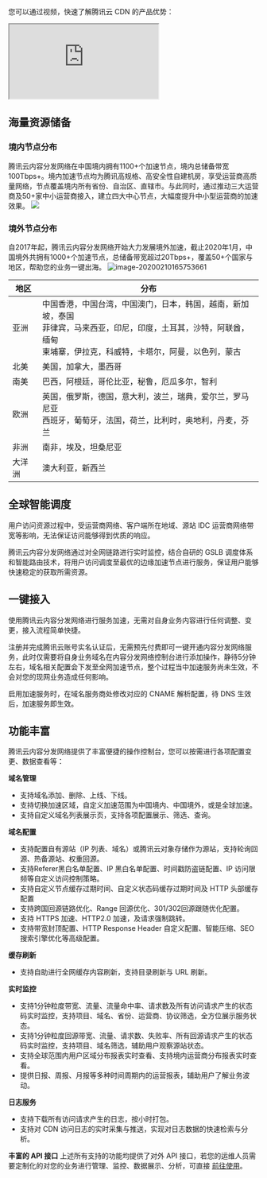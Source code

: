 您可以通过视频，快速了解腾讯云 CDN 的产品优势：
<div class="doc-video-mod"><iframe src="https://cloud.tencent.com/edu/learning/quick-play/2208-31056?source=gw.doc.media&withPoster=1&notip=1"></iframe></div>

## 海量资源储备
### 境内节点分布
腾讯云内容分发网络在中国境内拥有1100+个加速节点，境内总储备带宽100Tbps+。境内加速节点均为腾讯高规格、高安全性自建机房，享受运营商高质量网络，节点覆盖境内所有省份、自治区、直辖市。与此同时，通过推动三大运营商及50+家中小运营商接入，建立四大中心节点，大幅度提升中小型运营商的加速效果。
![](https://main.qcloudimg.com/raw/828737b5b9220c654994242e3b4cfe13.png)

### 境外节点分布
自2017年起，腾讯云内容分发网络开始大力发展境外加速，截止2020年1月，中国境外共拥有1000+个加速节点，总储备带宽超过20Tbps+，覆盖50+个国家与地区，帮助您的业务一键出海。
![image-20200210165753661](https://main.qcloudimg.com/raw/07d6b21c63066c488bbf0e4ed4f7eda5.png)

| 地区   | 分布                                                     |
| ------ | ------------------------------------------------------------ |
| 亚洲   | 中国香港，中国台湾，中国澳门，日本，韩国，越南，新加坡，泰国<br/>菲律宾，马来西亚，印尼，印度，土耳其，沙特，阿联酋，缅甸<br/>柬埔寨，伊拉克，科威特，卡塔尔，阿曼，以色列，蒙古 |
| 北美   | 美国，加拿大，墨西哥                                         |
| 南美   | 巴西，阿根廷，哥伦比亚，秘鲁，厄瓜多尔，智利                 |
| 欧洲   | 英国，俄罗斯，德国，意大利，波兰，瑞典，爱尔兰，罗马尼亚<br/>西班牙，葡萄牙，法国，荷兰，比利时，奥地利，丹麦，芬兰 |
| 非洲   | 南非，埃及，坦桑尼亚                                         |
| 大洋洲 | 澳大利亚，新西兰                                             |

## 全球智能调度

用户访问资源过程中，受运营商网络、客户端所在地域、源站 IDC 运营商网络带宽等影响，无法保证访问能够得到优质的响应。

腾讯云内容分发网络通过对全网链路进行实时监控，结合自研的 GSLB 调度体系和智能路由技术，将用户访问调度至最优的边缘加速节点进行服务，保证用户能够快速稳定的获取所需资源。

## 一键接入
使用腾讯云内容分发网络进行服务加速，无需对自身业务内容进行任何调整、变更，接入流程简单快捷。

注册并完成腾讯云账号实名认证后，无需预先付费即可一键开通内容分发网络服务，此时仅需要将自身业务域名在内容分发网络控制台进行添加操作，静待5分钟左右，域名相关配置会下发至全网加速节点，整个过程当中加速服务尚未生效，不会对您的现网业务造成任何影响。

启用加速服务时，在域名服务商处修改对应的 CNAME 解析配置，待 DNS 生效后，加速服务即生效。

## 功能丰富

腾讯云内容分发网络提供了丰富便捷的操作控制台，您可以按需进行各项配置变更、数据查看等：

**域名管理**
+ 支持域名添加、删除、上线、下线。
+ 支持切换加速区域，自定义加速范围为中国境内、中国境外，或是全球加速。
+ 支持自定义域名列表展示页，支持各项配置展示、筛选、查询。

**域名配置**
+ 支持配置自有源站（IP 列表、域名）或腾讯云对象存储作为源站，支持轮询回源、热备源站、权重回源。
+ 支持Referer黑白名单配置、IP 黑白名单配置、时间戳防盗链配置、IP 访问限频等自定义访问控制策略。
+ 支持自定义节点缓存过期时间、自定义状态码缓存过期时间及 HTTP 头部缓存配置
+ 支持跨国回源链路优化、Range 回源优化、301/302回源跟随优化配置。
+ 支持 HTTPS 加速、HTTP2.0 加速，及请求强制跳转。
+ 支持带宽封顶配置、HTTP Response Header 自定义配置、智能压缩、SEO 搜索引擎优化等高级配置。

**缓存刷新**
+ 支持自助进行全网缓存内容刷新，支持目录刷新与 URL 刷新。

**实时监控**
+ 支持1分钟粒度带宽、流量、流量命中率、请求数及所有访问请求产生的状态码实时监控，支持项目、域名、省份、运营商、协议筛选，全方位展示服务状态。
+ 支持1分钟粒度回源带宽、流量、请求数、失败率、所有回源请求产生的状态码实时监控，支持项目、域名筛选，辅助用户观察源站状态。
+ 支持全球范围内用户区域分布报表实时查看、支持境内运营商分布报表实时查看。
+ 提供日报、周报、月报等多种时间周期内的运营报表，辅助用户了解业务波动。

**日志服务**
+ 支持下载所有访问请求产生的日志，按小时打包。
+ 支持对 CDN 访问日志的实时采集与推送，实现对日志数据的快速检索与分析。

**丰富的 API 接口**
上述所有支持的功能均提供了对外 API 接口，若您的运维人员需要定制化的对您的业务进行管理、监控、数据展示、分析，可直接 [前往使用](https://cloud.tencent.com/document/product/228/30974)。


